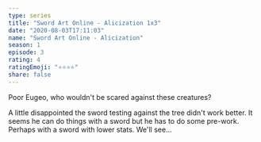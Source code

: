 ```yaml
---
type: series
title: "Sword Art Online - Alicization 1x3"
date: "2020-08-03T17:11:03"
name: "Sword Art Online - Alicization"
season: 1
episode: 3
rating: 4
ratingEmoji: "⭐️⭐️⭐️⭐️"
share: false
---
```


Poor Eugeo, who wouldn't be scared against these creatures?

A little disappointed the sword testing against the tree didn't work better. It seems he can do things with a sword but he has to do some pre-work. Perhaps with a sword with lower stats. We'll see...
